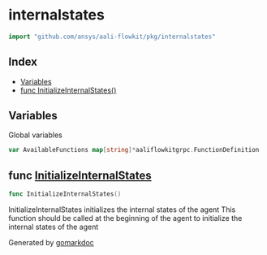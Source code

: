 <!-- Code generated by gomarkdoc. DO NOT EDIT -->

# internalstates

```go
import "github.com/ansys/aali-flowkit/pkg/internalstates"
```

## Index

- [Variables](<#variables>)
- [func InitializeInternalStates\(\)](<#InitializeInternalStates>)


## Variables

<a name="AvailableFunctions"></a>Global variables

```go
var AvailableFunctions map[string]*aaliflowkitgrpc.FunctionDefinition
```

<a name="InitializeInternalStates"></a>
## func [InitializeInternalStates](<https://github.com/ansys/aali-flowkit/blob/main/pkg/internalstates/internalstates.go#L35>)

```go
func InitializeInternalStates()
```

InitializeInternalStates initializes the internal states of the agent This function should be called at the beginning of the agent to initialize the internal states of the agent

Generated by [gomarkdoc](<https://github.com/princjef/gomarkdoc>)
